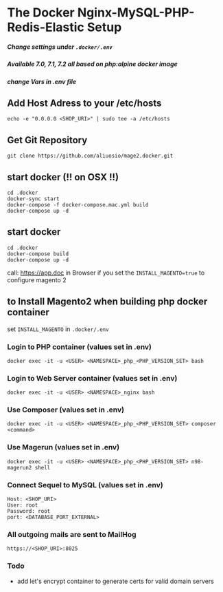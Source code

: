 # The Docker Nginx-MySQL-PHP-Redis-Elastic Setup

##### Change settings under ```.docker/.env```
##### Available 7.0, 7.1, 7.2 all based on php:alpine docker image
##### change Vars in .env file

## Add Host Adress to your /etc/hosts
    echo -e "0.0.0.0 <SHOP_URI>" | sudo tee -a /etc/hosts

## Get Git Repository
    git clone https://github.com/aliuosio/mage2.docker.git

## start docker (!! on OSX !!)
    cd .docker
    docker-sync start
    docker-compose -f docker-compose.mac.yml build
    docker-compose up -d

## start docker
    cd .docker
    docker-compose build
    docker-compose up -d
    
call: https://app.doc in Browser if you set the ```INSTALL_MAGENTO=true``` to configure magento 2
    
## to Install Magento2 when building php docker container
set ``` INSTALL_MAGENTO ``` in ``` .docker/.env ```
    
### Login to PHP container (values set in .env)
    docker exec -it -u <USER> <NAMESPACE>_php_<PHP_VERSION_SET> bash
    
### Login to Web Server container (values set in .env)
    docker exec -it -u <USER> <NAMESPACE>_nginx bash
    
### Use Composer (values set in .env)
    docker exec -it -u <USER> <NAMESPACE>_php_<PHP_VERSION_SET> composer <command>

    
### Use Magerun (values set in .env)
    docker exec -it -u <USER> <NAMESPACE>_php_<PHP_VERSION_SET> n98-magerun2 shell
    
### Connect Sequel to MySQL (values set in .env)
    Host: <SHOP_URI>
    User: root
    Password: root
    port: <DATABASE_PORT_EXTERNAL>
    
### All outgoing mails are sent to MailHog
    https://<SHOP_URI>:8025

### Todo
* add let's encrypt container to generate certs for valid domain servers

